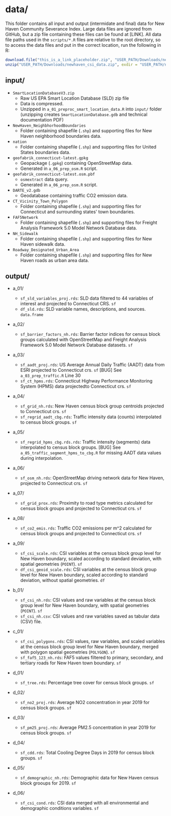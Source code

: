 # data/
This folder contains all input and output (intermidate and final) data for New Haven Community Severance Index. Large data files are ignored from GitHub, but a zip file containing these files can be found at [LINK]. All data file paths used in the `scripts/*.R` files are relative to the root directory, so to access the data files and put in the correct location, run the following in R:

```r
download.file("this_is_a_link_placeholder.zip", "USER_PATH/Downloads/newhaven_csi_data.zip")
unzip("USER_PATH/Downloads/newhaven_csi_data.zip", exdir = "USER_PATH/newhaven_csi/data/")
```

## input/
- `SmartLocationDatabaseV3.zip`
  - Raw US EPA Smart Location Database (SLD) zip file
  - Data is compressed.
  - Unzipped in `a_01_preproc_smart_location_data.R` into `input/` folder (unzipping creates `SmartLocationDatabase.gdb` and technical documentation PDF)
- `NewHaven_NeighbhorhoodBoundaries`
  - Folder containing shapefile (`.shp`) and supporting files for New Haven neighborhood boundaries data.
- `nation`
  - Folder containing shapefile (`.shp`) and supporting files for United States boundaries data.
- `geofabrik_connecticut-latest.gpkg`
  - Geopackage (`.gpkg`) containing OpenStreetMap data.
  - Generated in `a_06_prep_osm.R` script.
- `geofabrik_connecticut-latest.osm.pbf`
  - `osmextract` data query.
  - Generated in `a_06_prep_osm.R` script.
- `DARTE_v2.gdb`
  - Geodatabase containing traffic CO2 emission data.
- `CT_Vicinity_Town_Polygon`
  - Folder containing shapefile (`.shp`) and supporting files for Connecticut and surrounding states' town boundaries.
- `FAF5Network`
  - Folder containing shapefile (`.shp`) and supporting files for Freight Analysis Framework 5.0 Model Network Database data.
- `NH_Sidewalk`
  - Folder containing shapefile (`.shp`) and supporting files for New Haven sidewalk data.
- `Roadway_Designated_Urban_Area`
  - Folder containing shapefile (`.shp`) and supporting files for New Haven roads as urban area data.

## output/
- a_01/
  - `sf_sld_variables_proj.rds`: SLD data filtered to 44 variables of interest and projected to Connecticut CRS. `sf`
  - `df_sld.rds`: SLD variable names, descriptions, and sources. `data.frame`

- a_02/
  - `sf_barrier_factors_nh.rds`: Barrier factor indices for census block groups calculated with OpenStreetMap and Freight Analysis Framework 5.0 Model Network Database datasets. `sf`

- a_03/
  - `sf_aadt_proj.rds`:  US Average Annual Daily Traffic (AADT) data from ESRI projected to Connecticut crs. `sf`
      [BUG] See `a_03_prep_traffic.R` Line 30
  - `sf_ct_hpms.rds`: Connecticut Highway Performance Monitoring System (HPMS) data projectedto Connecticut crs. `sf`

- a_04/
  - `sf_grid_nh.rds`: New Haven census block group centroids projected to Connecticut crs. `sf`
  - `sf_regrid_aadt_cbg.rds`: Traffic intensity data (counts) interpolated to census block groups. `sf`

- a_05/
  - `sf_regrid_hpms_cbg.rds.rds`: Traffic intensity (segments) data interpolated to census block groups. [BUG] See `a_05_traffic_segment_hpms_to_cbg.R` for missing AADT data values during interpolation.

- a_06/
  - `sf_osm_nh.rds`: OpenStreetMap driving network data for New Haven, projected to Connecticut crs. `sf`

- a_07/
  - `sf_grid_prox.rds`: Proximity to road type metrics calculated for census block groups and projected to Connecticut crs. `sf`

- a_08/
  - `sf_co2_emis.rds`: Traffic CO2 emissions per m^2 calculated for census block groups and projected to Connecticut crs. `sf`

- a_09/
  - `sf_csi_scale.rds`: CSI variables at the census block group level for New Haven boundary, scaled according to standard deviation, with spatial geometries (`POINT`). `sf`
  - `df_csi_geoid_scale.rds`: CSI variables at the census block group level for New Haven boundary, scaled according to standard deviation, without spatial geometries. `df`

- b_01/
  - `sf_csi_nh.rds`: CSI values and raw variables at the census block group level for New Haven boundary, with spatial geometries (`POINT`). `sf`
  - `sf_csi_nh.csv`: CSI values and raw variables saved as tabular data (CSV) file.
  
- c_01/
  - `sf_csi_polygons.rds`: CSI values, raw variables, and scaled variables at the census block group level for New Haven boundary, merged with polygon spatial geometries (`POLYGON`). `sf`
  - `sf_faf5_123_nh.rds`: FAF5 values filtered to primary, secondary, and tertiary roads for New Haven town boundary. `sf`

- d_01/
  - `sf_tree.rds`: Percentage tree cover for census block groups. `sf`

- d_02/
  - `sf_no2_proj.rds`: Average NO2 concentration in year 2019 for census block groups. `sf`

- d_03/
  - `sf_pm25_proj.rds`: Average PM2.5 concentration in year 2019 for census block groups. `sf`

- d_04/
  - `sf_cdd.rds`: Total Cooling Degree Days in 2019 for census block groups. `sf`

- d_05/
  - `sf_demographic_nh.rds`: Demographic data for New Haven census block grooups for 2019. `sf`

- d_06/
  - `sf_csi_cond.rds`: CSI data merged with all environmental and demographic conditions variables. `sf`
